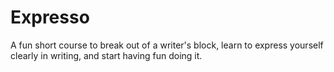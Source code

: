 # Expresso

A fun short course to break out of a writer's block, learn to express yourself clearly in writing, and start having fun doing it.